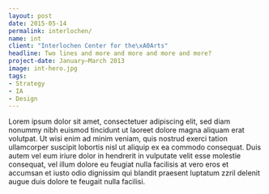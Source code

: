 ```yaml
---
layout: post
date: 2015-05-14
permalink: interlochen/
name: int
client: "Interlochen Center for the\xA0Arts"
headline: Two lines and more and more and more and more?
project-date: January–March 2013
image: int-hero.jpg
tags:
- Strategy
- IA
- Design
---
```


<p>Lorem ipsum dolor sit amet, consectetuer adipiscing elit, sed diam nonummy nibh euismod tincidunt ut laoreet dolore magna aliquam erat volutpat. Ut wisi enim ad minim veniam, quis nostrud exerci tation ullamcorper suscipit lobortis nisl ut aliquip ex ea commodo consequat. Duis autem vel eum iriure dolor in hendrerit in vulputate velit esse molestie consequat, vel illum dolore eu feugiat nulla facilisis at vero eros et accumsan et iusto odio dignissim qui blandit praesent luptatum zzril delenit augue duis dolore te feugait nulla facilisi.</p>
